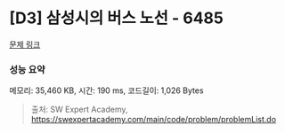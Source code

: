 # [D3] 삼성시의 버스 노선 - 6485 

[문제 링크](https://swexpertacademy.com/main/code/problem/problemDetail.do?contestProbId=AWczm7QaACgDFAWn) 

### 성능 요약

메모리: 35,460 KB, 시간: 190 ms, 코드길이: 1,026 Bytes



> 출처: SW Expert Academy, https://swexpertacademy.com/main/code/problem/problemList.do